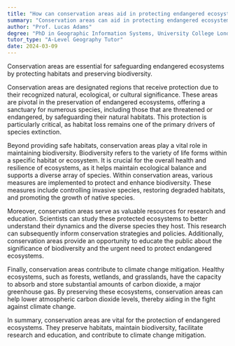 ```yaml
---
title: "How can conservation areas aid in protecting endangered ecosystems?"
summary: "Conservation areas can aid in protecting endangered ecosystems by preserving habitats and maintaining biodiversity."
author: "Prof. Lucas Adams"
degree: "PhD in Geographic Information Systems, University College London"
tutor_type: "A-Level Geography Tutor"
date: 2024-03-09
---
```


Conservation areas are essential for safeguarding endangered ecosystems by protecting habitats and preserving biodiversity.

Conservation areas are designated regions that receive protection due to their recognized natural, ecological, or cultural significance. These areas are pivotal in the preservation of endangered ecosystems, offering a sanctuary for numerous species, including those that are threatened or endangered, by safeguarding their natural habitats. This protection is particularly critical, as habitat loss remains one of the primary drivers of species extinction.

Beyond providing safe habitats, conservation areas play a vital role in maintaining biodiversity. Biodiversity refers to the variety of life forms within a specific habitat or ecosystem. It is crucial for the overall health and resilience of ecosystems, as it helps maintain ecological balance and supports a diverse array of species. Within conservation areas, various measures are implemented to protect and enhance biodiversity. These measures include controlling invasive species, restoring degraded habitats, and promoting the growth of native species.

Moreover, conservation areas serve as valuable resources for research and education. Scientists can study these protected ecosystems to better understand their dynamics and the diverse species they host. This research can subsequently inform conservation strategies and policies. Additionally, conservation areas provide an opportunity to educate the public about the significance of biodiversity and the urgent need to protect endangered ecosystems.

Finally, conservation areas contribute to climate change mitigation. Healthy ecosystems, such as forests, wetlands, and grasslands, have the capacity to absorb and store substantial amounts of carbon dioxide, a major greenhouse gas. By preserving these ecosystems, conservation areas can help lower atmospheric carbon dioxide levels, thereby aiding in the fight against climate change.

In summary, conservation areas are vital for the protection of endangered ecosystems. They preserve habitats, maintain biodiversity, facilitate research and education, and contribute to climate change mitigation.
    